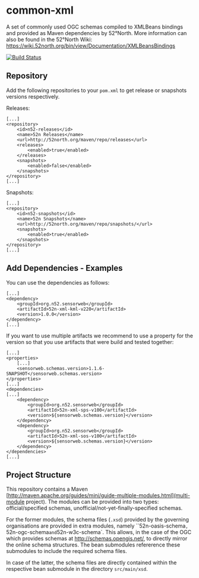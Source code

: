 common-xml
==========

A set of commonly used OGC schemas compiled to XMLBeans bindings and provided as Maven dependencies by 52°North. More information can also be found in the 52°North Wiki: https://wiki.52north.org/bin/view/Documentation/XMLBeansBindings 

[![Build Status](https://travis-ci.org/nuest/common-xml.png)](https://travis-ci.org/nuest/common-xml)

Repository
----------

Add the following repositories to your `pom.xml` to get release or snapshots versions respectively.

Releases:

```
[...]
<repository>
	<id>n52-releases</id>
	<name>52n Releases</name>
	<url>http://52north.org/maven/repo/releases</url>
	<releases>
		<enabled>true</enabled>
	</releases>
	<snapshots>
		<enabled>false</enabled>
	</snapshots>
</repository>
[...]
```

Snapshots:
```
[...]
<repository>
	<id>n52-snapshots</id>
	<name>52n Snapshots</name>
	<url>http://52north.org/maven/repo/snapshots/</url>
	<snapshots>
		<enabled>true</enabled>
	</snapshots>
</repository>
[...]
```

Add Dependencies - Examples
----------

You can use the dependencies as follows:
```
[...]
<dependency>
	<groupId>org.n52.sensorweb</groupId>
	<artifactId>52n-xml-kml-v220</artifactId>
	<version>1.0.0</version>
</dependency>
[...]
```

If you want to use multiple artifacts we recommend to use a property for the version so that you use artifacts that were build and tested together:

```
[...]
<properties>
	[...]
	<sensorweb.schemas.version>1.1.6-SNAPSHOT</sensorweb.schemas.version>
</properties>
[...]
<dependencies>
[...]
	<dependency>
		<groupId>org.n52.sensorweb</groupId>
		<artifactId>52n-xml-sps-v100</artifactId>
		<version>${sensorweb.schemas.version}</version>
	</dependency>
	<dependency>
		<groupId>org.n52.sensorweb</groupId>
		<artifactId>52n-xml-sos-v100</artifactId>
		<version>${sensorweb.schemas.version}</version>
	</dependency>
</dependencies>
[...]

```

Project Structure
----------

This repository contains a Maven [http://maven.apache.org/guides/mini/guide-multiple-modules.html](multi-module project). The modules can be provided into two types: official/specified schemas, unofficial/not-yet-finally-specified schemas.

For the former modules, the schema files (`.xsd`) provided by the governing organisations are provided in extra modules, namely ``52n-oasis-schema`, `52n-ogc-schema` and `52n-w3c-schema`. This allows, in the case of the OGC which provides schemas at http://schemas.opengis.net/, to directly mirror the online schema structures. The bean submodules refererence these submodules to include the required schema files.

In case of the latter, the schema files are directly contained within the respective bean submodule in the directory `src/main/xsd`.
    

